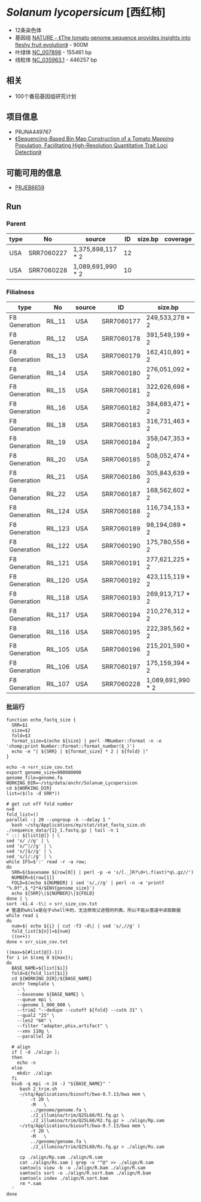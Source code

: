 # *Solanum lycopersicum* [西红柿]
+ 12条染色体
+ 基因组 [NATURE - 《The tomato genome sequence provides insights into fleshy fruit evolution》](https://www.nature.com/articles/nature11119) - 900M
+ 叶绿体 [NC_007898](https://www.ncbi.nlm.nih.gov/nuccore/NC_007898.3) - 155461 bp
+ 线粒体 [NC_035963.1](https://www.ncbi.nlm.nih.gov/nuccore/NC_035963.1) - 446257 bp

## 相关
+ 100个番茄基因组研究计划

## 项目信息
+ PRJNA449767
+ [《Sequencing-Based Bin Map Construction of a Tomato Mapping Population, Facilitating High-Resolution Quantitative Trait Loci Detection》](https://dl.sciencesocieties.org/publications/tpg/articles/0/0/180010)

## 可能可用的信息
+ [PRJEB6659](https://www.ebi.ac.uk/ena/data/view/PRJEB6659)

## Run
### Parent
| type | No | source | ID | size.bp | coverage |
| --- | --- | --- | --- | --- | --- |
| USA | SRR7060227 | 1,375,898,117 * 2 | 12 |
| USA | SRR7060228 | 1,089,691,990 * 2 | 10 |

### Filialness
| type | No | source | ID | size.bp | coverage |
| --- | --- | --- | --- | --- | --- |
| F8 Generation | RIL_11 | USA | SRR7060177 | 249,533,278 * 2 | 2 |
| F8 Generation | RIL_12 | USA | SRR7060178 | 391,549,199 * 2 | 3 |
| F8 Generation | RIL_13 | USA | SRR7060179 | 162,410,891 * 2 | 1 |
| F8 Generation | RIL_14 | USA | SRR7060180 | 276,051,092 * 2 | 2 |
| F8 Generation | RIL_15 | USA | SRR7060181 | 322,626,698 * 2 | 3 |
| F8 Generation | RIL_16 | USA | SRR7060182 | 384,683,471 * 2 | 3 |
| F8 Generation | RIL_18 | USA | SRR7060183 | 316,731,463 * 2 | 3 |
| F8 Generation | RIL_19 | USA | SRR7060184 | 358,047,353 * 2 | 3 |
| F8 Generation | RIL_20 | USA | SRR7060185 | 508,052,474 * 2 | 5 |
| F8 Generation | RIL_21 | USA | SRR7060186 | 305,843,639 * 2 | 3 |
| F8 Generation | RIL_22 | USA | SRR7060187 | 168,562,602 * 2 | 1 |
| F8 Generation | RIL_124 | USA | SRR7060188 | 116,734,153 * 2 | 1 |
| F8 Generation | RIL_123 | USA | SRR7060189 | 98,194,089 * 2  | 1 |
| F8 Generation | RIL_122 | USA | SRR7060190 | 175,780,556 * 2 | 2 |
| F8 Generation | RIL_121 | USA | SRR7060191 | 277,621,225 * 2 | 2 |
| F8 Generation | RIL_120 | USA | SRR7060192 | 423,115,119 * 2 | 4 |
| F8 Generation | RIL_118 | USA | SRR7060193 | 269,913,717 * 2 | 2 |
| F8 Generation | RIL_117 | USA | SRR7060194 | 210,276,312 * 2 | 2 |
| F8 Generation | RIL_116 | USA | SRR7060195 | 222,395,562 * 2 | 2 |
| F8 Generation | RIL_105 | USA | SRR7060196 | 215,201,590 * 2 | 2 |
| F8 Generation | RIL_106 | USA | SRR7060197 | 175,159,394 * 2 | 2 |
| F8 Generation | RIL_107 | USA | SRR7060228 | 1,089,691,990 * 2 | 10 |

### 批运行
```
function echo_fastq_size {
  SRR=$1
  size=$2
  fold=$3
  format_size=$(echo ${size} | perl -MNumber::Format -n -e 'chomp;print Number::Format::format_number($_)')
  echo -e "| ${SRR} | ${format_size} * 2 | ${fold} |"
}

echo -n >srr_size_cov.txt
export genome_size=900000000
genome_file=genome.fa
WORKING_DIR=~/stq/data/anchr/Solanum_Lycopersicon
cd ${WORKING_DIR}
list=($(ls -d SRR*))

# get cut off fold number
n=0
fold_list=()
parallel -j 20 --ungroup -k --delay 1 "
  bash ~/stq/Applications/my/stat/stat_fastq_size.sh ./sequence_data/{1}_1.fastq.gz | tail -n 1 
" ::: ${list[@]} | \
sed 's/ //g' | \
sed 's/^|//g' | \
sed 's/|$//g' | \
sed 's/|/:/g' | \
while IFS=$':' read -r -a row;
do
  SRR=$(basename ${row[0]} | perl -p -e 's/[._]R?\d+\.f(ast)*q\.gz//')
  NUMBER=${row[1]}
  FOLD=$(echo ${NUMBER} | sed 's/,//g' | perl -n -e 'printf "%.0f",$_*2*4/$ENV{genome_size}')
  echo ${SRR}\|${NUMBER}\|${FOLD}
done | \
sort -k1.4 -t\| > srr_size_cov.txt
# 管道的while是在子shell中的，无法修改父进程的列表。所以不能从管道中读取数据
while read i
do
  num=$( echo ${i} | cut -f3 -d\| | sed 's/,//g' )
  fold_list[${n}]=${num}
  ((n++))
done < srr_size_cov.txt

((max=${#list[@]}-1))
for i in $(seq 0 ${max});
do
  BASE_NAME=${list[$i]}
  fold=${fold_list[$i]}
  cd ${WORKING_DIR}/${BASE_NAME}
  anchr template \
    . \
    --basename ${BASE_NAME} \
    --queue mpi \
    --genome 1_000_000 \
    --trim2 "--dedupe --cutoff ${fold} --cutk 31" \
    --qual2 "25" \
    --len2 "60" \
    --filter "adapter,phix,artifact" \
    --xmx 110g \
    --parallel 24
    
  # align
  if [ -d ./align ];
  then
    echo -n
  else
    mkdir ./align
  fi
  bsub -q mpi -n 24 -J "${BASE_NAME}" '
     bash 2_trim.sh
     ~/stq/Applications/biosoft/bwa-0.7.13/bwa mem \
         -t 20 \
         -M   \
         ../genome/genome.fa \
         ./2_illumina/trim/Q25L60/R1.fq.gz \
         ./2_illumina/trim/Q25L60/R2.fq.gz > ./align/Rp.sam
     ~/stq/Applications/biosoft/bwa-0.7.13/bwa mem \
         -t 20 \
         -M   \
         ../genome/genome.fa \
         ./2_illumina/trim/Q25L60/Rs.fq.gz > ./align/Rs.sam
         
     cp ./align/Rp.sam ./align/R.sam
     cat ./align/Rs.sam | grep -v "^@" >> ./align/R.sam
     samtools view -b -o ./align/R.bam ./align/R.sam
     samtools sort -o ./align/R.sort.bam ./align/R.bam
     samtools index ./align/R.sort.bam
     rm *.sam
  '
done
```
